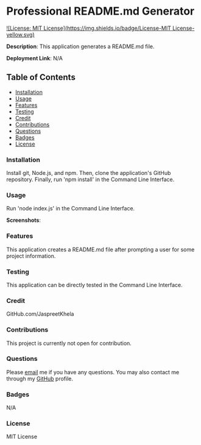 
# Professional README.md Generator
[![License: MIT License](https://img.shields.io/badge/License-MIT License-yellow.svg)](https://choosealicense.com/licenses/)

**Description**: This application generates a README.md file.

**Deployment Link**: N/A

## Table of Contents
* [Installation](#installation)
* [Usage](#usage)
* [Features](#features)
* [Testing](#testing)
* [Credit](#credit)
* [Contributions](#contributions)
* [Questions](#questions)
* [Badges](#badges)
* [License](#license)

### Installation
Install git, Node.js, and npm. Then, clone the application's GitHub repository. Finally, run 'npm install' in the Command Line Interface.

### Usage
Run 'node index.js' in the Command Line Interface.

**Screenshots**:

### Features
This application creates a README.md file after prompting a user for some project information.

### Testing
This application can be directly tested in the Command Line Interface.

### Credit
GitHub.com/JaspreetKhela

### Contributions
This project is currently not open for contribution.

### Questions
Please [email](jaspreet.khela@gmail.com) me if you have any questions.
You may also contact me through my [GitHub](https://github.com/JaspreetKhela) profile. 

### Badges
N/A

### License
MIT License
